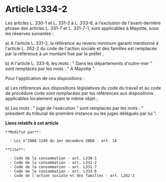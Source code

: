 # Article L334-2

Les articles L. 330-1 et L. 331-2 à L. 333-6, à l'exclusion de l'avant-dernière phrase des articles L. 331-7 et L. 331-7-1,
sont applicables à Mayotte, sous les réserves suivantes : 

a) A l'article L. 331-2, la référence au revenu minimum garanti mentionné à l'article L. 262-2 du code de l'action sociale et
des familles est remplacée par la référence à un montant fixé par le préfet ; 

b) A l'article L. 333-6, les mots : " Dans les départements d'outre-mer " sont remplacés par les mots : " A Mayotte ". 

Pour l'application de ces dispositions : 

a) Les références aux dispositions législatives du code du travail et au code de procédure civile sont remplacées par les
références aux dispositions applicables localement ayant le même objet ; 

b) Les mots : " juge de l'exécution " sont remplacés par les mots : " président du tribunal de première instance ou les juges
délégués par lui ".

**Liens relatifs à cet article**

	**Modifié par**:

	  - Loi n°2008-1249 du 1er décembre 2008 - art. 14

	**Cite**:

	  - Code de la consommation - art. L330-1
	  - Code de la consommation - art. L331-2
	  - Code de la consommation - art. L331-7
	  - Code de la consommation - art. L333-6
	  - Code de l'action sociale et des familles - art. L262-2

